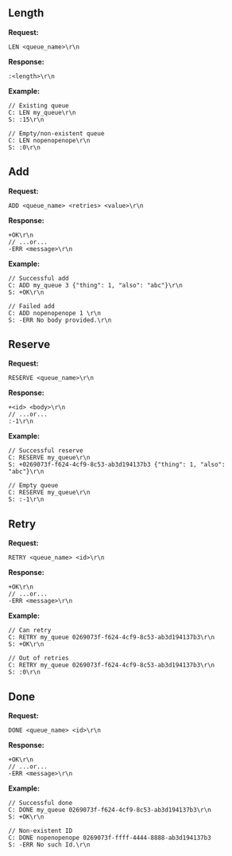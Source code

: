 ## Length

**Request:**

    LEN <queue_name>\r\n

**Response:**

    :<length>\r\n

**Example:**

    // Existing queue
    C: LEN my_queue\r\n
    S: :15\r\n

    // Empty/non-existent queue
    C: LEN nopenopenope\r\n
    S: :0\r\n


## Add

**Request:**

    ADD <queue_name> <retries> <value>\r\n

**Response:**

    +OK\r\n
    // ...or...
    -ERR <message>\r\n

**Example:**

    // Successful add
    C: ADD my_queue 3 {"thing": 1, "also": "abc"}\r\n
    S: +OK\r\n

    // Failed add
    C: ADD nopenopenope 1 \r\n
    S: -ERR No body provided.\r\n

## Reserve

**Request:**

    RESERVE <queue_name>\r\n

**Response:**

    +<id> <body>\r\n
    // ...or...
    :-1\r\n

**Example:**

    // Successful reserve
    C: RESERVE my_queue\r\n
    S: +0269073f-f624-4cf9-8c53-ab3d194137b3 {"thing": 1, "also": "abc"}\r\n

    // Empty queue
    C: RESERVE my_queue\r\n
    S: :-1\r\n

## Retry

**Request:**

    RETRY <queue_name> <id>\r\n

**Response:**

    +OK\r\n
    // ...or...
    -ERR <message>\r\n

**Example:**

    // Can retry
    C: RETRY my_queue 0269073f-f624-4cf9-8c53-ab3d194137b3\r\n
    S: +OK\r\n

    // Out of retries
    C: RETRY my_queue 0269073f-f624-4cf9-8c53-ab3d194137b3\r\n
    S: :0\r\n

## Done

**Request:**

    DONE <queue_name> <id>\r\n

**Response:**

    +OK\r\n
    // ...or...
    -ERR <message>\r\n

**Example:**

    // Successful done
    C: DONE my_queue 0269073f-f624-4cf9-8c53-ab3d194137b3\r\n
    S: +OK\r\n

    // Non-existent ID
    C: DONE nopenopenope 0269073f-ffff-4444-8888-ab3d194137b3
    S: -ERR No such Id.\r\n
